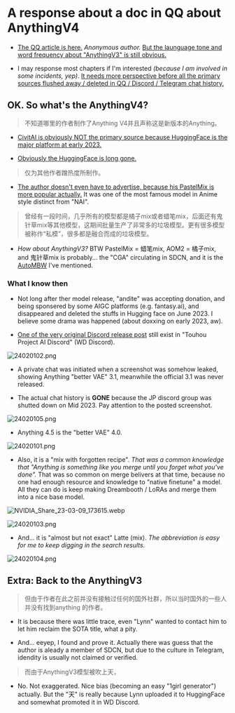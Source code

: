 # A response about a doc in QQ about AnythingV4 #

- [The QQ article is here.](https://docs.qq.com/doc/p/64b52b36f74e68f42f89733ab9901d57917c8575) *Anonymous author.* [But the launguage tone and word frequency about "AnythingV3" is still obvious.](./any3_qqid.md)

- I may response most chapters if I'm interested *(because I am involved in some incidents, yep)*. [It needs more perspective before all the primary sources flushed away / deleted in QQ / Discord / Telegram chat history.](https://www.historyskills.com/source-criticism/analysis/perspective/)

## OK. So what's the AnythingV4? ##

> 不知道哪里的作者制作了Anything V4并且声称这是新版本的Anything。

- [CivitAI is obviously NOT the primary source because HuggingFace is the major platform at early 2023.](https://civitai.com/models/4855/anythingelse-v4)

- [Obviously the HuggingFace is long gone.](https://huggingface.co/andite/anything-v4.0)

> 仅为其他作者蹭热度所制作。

- [The author doesn't even have to advertise, because his PastelMix is more popular actually.](https://civitai.com/models/5414?modelVersionId=6297) It was one of the most famous model in Anime style distinct from "NAI".

> 曾经有一段时间，几乎所有的模型都是橘子mix或者蜡笔mix，后面还有鬼针草mix等其他模型，这期间批量生产了非常多的垃圾模型。更有很多模型被称作“私模”，很多都是融合而成的垃圾模型。

- *How about AnythingV3?* BTW PastelMix = 蜡笔mix, AOM2 = 橘子mix, and 鬼针草mix is probably... the "CGA" circulating in SDCN, and it is the [AutoMBW](../ch01/autombw.md) I've mentioned.

### What I know then ###

- Not long after ther model release, "andite" was accepting donation, and being sponsered by some AIGC platforms (e.g. fantasy.ai), and disappeared and deleted the stuffs in Hugging face on June 2023. I believe some drama was happened (about doxxing on early 2023, aw).

- [One of the very original Discord release post](https://discord.com/channels/930499730843250783/1063504188081971201/1063504188081971201) still exist in "Touhou Project AI Discord" (WD Discord).

![24020102.png](./img/24020102.png)

- A private chat was initiated when a screenshot was somehow leaked, showing Anything "better VAE" 3.1, meanwhile the official 3.1 was never released.

- The actual chat history is **GONE** because the JP discord group was shutted down on Mid 2023. Pay attention to the posted screenshot.

![24020105.png](img/24020105.png)

- Anything 4.5 is the "better VAE" 4.0.

![24020101.png](./img/24020101.png)

- Also, it is a "mix with forgotten recipe". *That was a common knowledge that "Anything is something like you merge until you forget what you've done".* That was so common on merge belivers at that time, because no one had enough resource and knowledge to "native finetune" a model. All they can do is keep making Dreambooth / LoRAs and merge them into a nice base model.

![NVIDIA_Share_23-03-09_173615.webp](./img/NVIDIA_Share_23-03-09_173615.webp)

![24020103.png](./img/24020103.png)

- And... it is "almost but not exact" Latte (mix). *The abbreviation is easy for me to keep digging in the search results.*

![24020104.png](./img/24020104.png)

## Extra: Back to the AnythingV3 ##

> 但由于作者在此之前并没有接触过任何的国外社群，所以当时国外的一些人并没有找到anything 的作者。

- It is because there was little trace, even "Lynn" wanted to contact him to let him reclaim the SOTA title, what a pity.

- And... eeyep, I found and prove it. Actually there was guess that the author is aleady a member of SDCN, but due to the culture in Telegram, idendity is usually not claimed or verified.

> 而由于AnythingV3模型被吹上天，

- No. Not exaggerated. Nice bias (becoming an easy "1girl generator") actually. But the "天" is really because Lynn uploaded it to HuggingFace and somewhat promoted it in WD Discord.